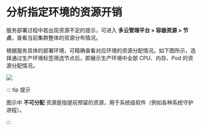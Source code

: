# 分析指定环境的资源开销

服务部署过程中若出现资源不足的提示，可进入 **多云管理平台 > 容器资源 > 节点**，查看当前集群整体的资源分布情况。

根据服务具体的部署环境，可精确查看对应环境的资源分配情况。如下图所示，选择通过生产环境标签筛选节点后，即展示生产环境中全部 CPU、内存、Pod 的资源分配情况。

![](http://terminus-paas.oss-cn-hangzhou.aliyuncs.com/paas-doc/2022/01/06/c261176b-70d2-4b5b-8381-7e32ced52b8c.png)

::: tip 提示

图示中 **不可分配** 资源是指提前预留的资源，用于系统级软件（例如各种系统守护进程）。

:::

